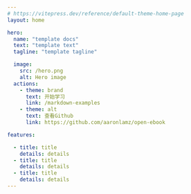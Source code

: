```yaml
---
# https://vitepress.dev/reference/default-theme-home-page
layout: home

hero:
  name: "template docs"
  text: "template text"
  tagline: "template tagline"

  image:
    src: /hero.png
    alt: Hero image
  actions:
    - theme: brand
      text: 开始学习
      link: /markdown-examples
    - theme: alt
      text: 查看Github
      link: https://github.com/aaronlamz/open-ebook

features:

  - title: title
    details: details
  - title: title
    details: details
  - title: title
    details: details
---
```


